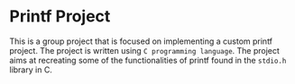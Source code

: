 # Printf Project

This is a group project that is focused on implementing a custom printf project. The project is written using `C programming language`. The project aims at recreating some of the functionalities of printf found in the `stdio.h` library in C.
